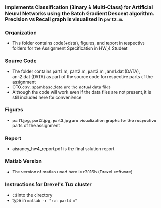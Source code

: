 
### Implements Classification (Binary & Multi-Class) for Artificial Neural Networks using the Batch Gradient Descent algorithm. Precision vs Recall graph is visualized in `part2.m`.

### Organization
* This folder contains code(+data), figures, and report in respective folders for the Assignment Specification in HW_4 Student

### Source Code
* The folder contains part1.m, part2.m, part3.m , ann1.dat (DATA), ann2.dat (DATA) as part of the source code for respective parts of the assignment
* CTG.csv, spambase.data are the actual data files
* Although the code will work even if the data files are not present, it is still included here for convenience

### Figures
* part1.jpg, part2.jpg, part3.jpg are visualization graphs for the respective parts of the assignment

### Report
* aisraney_hw4_report.pdf is the final solution report

### Matlab Version
* The version of matlab used here is r2016b (Drexel software)
 
### Instructions for Drexel's Tux cluster
* `cd` into the directory
* type in `matlab -r "run part4.m"`
